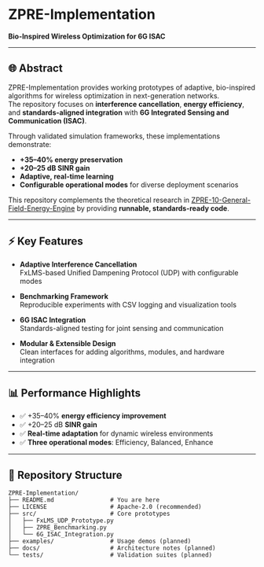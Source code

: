 # ZPRE-Implementation  
**Bio-Inspired Wireless Optimization for 6G ISAC**

---

## 🌐 Abstract
ZPRE-Implementation provides working prototypes of adaptive, bio-inspired algorithms for wireless optimization in next-generation networks.  
The repository focuses on **interference cancellation**, **energy efficiency**, and **standards-aligned integration** with **6G Integrated Sensing and Communication (ISAC)**.  

Through validated simulation frameworks, these implementations demonstrate:  
- **+35–40% energy preservation**  
- **+20–25 dB SINR gain**  
- **Adaptive, real-time learning**  
- **Configurable operational modes** for diverse deployment scenarios  

This repository complements the theoretical research in [ZPRE-10-General-Field-Energy-Engine](https://github.com/leenathomas01/ZPRE-10-General-Field-Energy-Engine) by providing **runnable, standards-ready code**.

---

## ⚡ Key Features
- **Adaptive Interference Cancellation**  
  FxLMS-based Unified Dampening Protocol (UDP) with configurable modes  

- **Benchmarking Framework**  
  Reproducible experiments with CSV logging and visualization tools  

- **6G ISAC Integration**  
  Standards-aligned testing for joint sensing and communication  

- **Modular & Extensible Design**  
  Clean interfaces for adding algorithms, modules, and hardware integration  

---

## 📊 Performance Highlights
- ✅ +35–40% **energy efficiency improvement**  
- ✅ +20–25 dB **SINR gain**  
- ✅ **Real-time adaptation** for dynamic wireless environments  
- ✅ **Three operational modes**: Efficiency, Balanced, Enhance  

---

## 📂 Repository Structure
```plaintext
ZPRE-Implementation/
├── README.md                # You are here
├── LICENSE                  # Apache-2.0 (recommended)
├── src/                     # Core prototypes
│   ├── FxLMS_UDP_Prototype.py
│   ├── ZPRE_Benchmarking.py
│   └── 6G_ISAC_Integration.py
├── examples/                # Usage demos (planned)
├── docs/                    # Architecture notes (planned)
└── tests/                   # Validation suites (planned)
